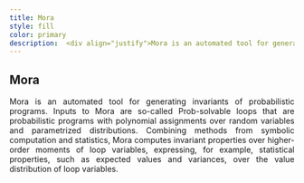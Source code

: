 ```yaml
---
title: Mora
style: fill
color: primary
description:  <div align="justify">Mora is an automated tool for generating invariants of probabilistic programs. Inputs to Mora are so-called Prob-solvable loops, that is probabilistic programs with polynomial assignments over random variables and parametrized distributions.</div> 
---
```



## Mora

 <div align="justify">Mora is an automated tool for generating invariants of probabilistic programs. Inputs to 
 Mora are so-called Prob-solvable loops that are probabilistic programs with polynomial 
 assignments over random variables and parametrized distributions. 
 Combining methods from symbolic computation and statistics, Mora computes invariant 
 properties over higher-order moments of loop variables, expressing, for example, 
 statistical properties, such as expected values and variances, over the value distribution 
 of loop variables.</div>